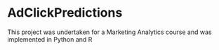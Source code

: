 # AdClickPredictions
This project was undertaken for a Marketing Analytics course and was implemented in Python and R
